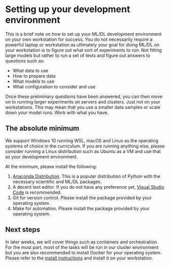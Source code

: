 # Setting up your development environment

This is a brief note on how to set up your ML/DL development environment on your
own workstation for success. You do not necessarily require a powerful laptop or
workstation as ultimately your goal for doing ML/DL on your workstation is to
figure out what sort of experiments to run. Not fitting large models but rather
to run a set of tests and figure out answers to questions such as:

- What data to use
- How to prepare data
- What models to use
- What configuration to consider and use

Once these preliminary questions have been answered, you can then move on to
running larger experiments on servers and clusters. Just not on your
workstations. This may mean that you use a smaller data samples or scale down
your model runs. Work with what you have.

## The absolute minimum

We support Windows 10 running WSL, macOS and Linux as the operating systems of choice in the
curriculum. If you are running anything else, please consider running a Linux
distribution such as Ubuntu as a VM and use that as your development
environment.

At the minimum, please install the following:

1. [Anaconda Distribution](https://www.anaconda.com/distribution/). This is a
   popular distribution of Python with the necessary scientific and ML/DL
   packages.
2. A decent text editor. If you do not have any preference yet, [Visual Studio
   Code](https://code.visualstudio.com) is recommended.
3. Git for version control. Please install the package provided by your
   operating system.
4. Make for automation. Please install the package provided by your operating
   system.

## Next steps

In later weeks, we will cover things such as containers and orchestration. For
the most part, most of the tasks will be run in our cluster environment but you
are also recommended to install Docker for your operating system. Please refer
to the [install instructions](https://www.docker.com/get-docker) and install it on your workstation.



